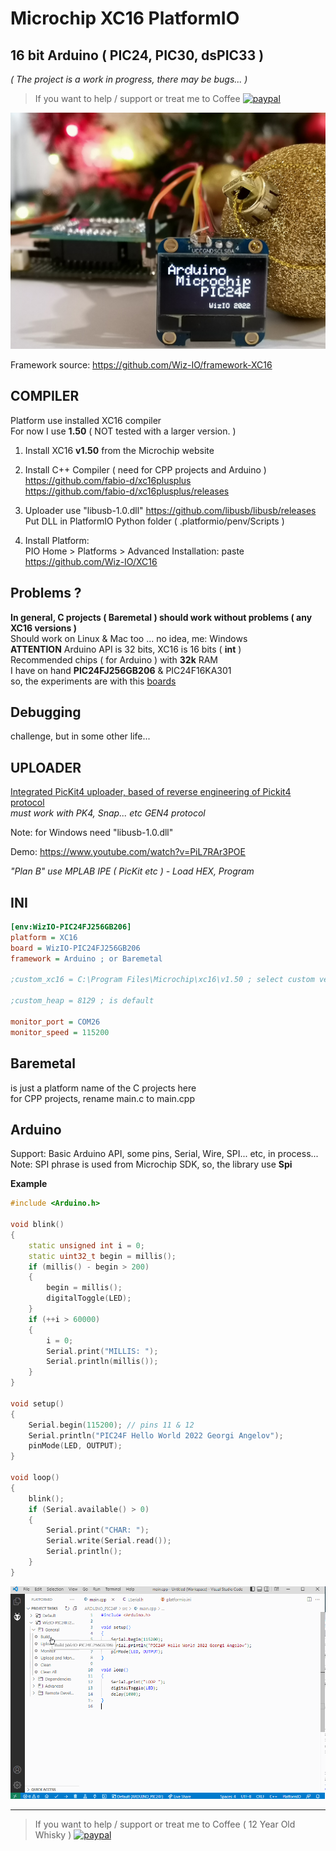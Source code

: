 # Microchip XC16 PlatformIO
## 16 bit Arduino ( PIC24, PIC30, dsPIC33 )
_( The project is a work in progress, there may be bugs... )_


>If you want to help / support or treat me to Coffee  [![paypal](https://www.paypalobjects.com/en_US/i/btn/btn_donate_SM.gif)](https://www.paypal.com/cgi-bin/webscr?cmd=_s-xclick&hosted_button_id=ESUP9LCZMZTD6)

![pic](https://raw.githubusercontent.com/Wiz-IO/LIB/master/images/arduino_pic24f.jpg)

Framework source: https://github.com/Wiz-IO/framework-XC16

## COMPILER<br>
Platform use installed XC16 compiler<br>
For now I use **1.50** ( NOT tested with a larger version. )

1. Install XC16 **v1.50** from the Microchip website

2. Install C++ Compiler ( need for CPP projects and Arduino )<br>
https://github.com/fabio-d/xc16plusplus <br>
https://github.com/fabio-d/xc16plusplus/releases <br>

3. Uploader use "libusb-1.0.dll" https://github.com/libusb/libusb/releases <br>
Put DLL in PlatformIO Python folder ( .platformio/penv/Scripts )

4. Install Platform:<br>
PIO Home > Platforms > Advanced Installation: paste https://github.com/Wiz-IO/XC16


## Problems ?<br>
**In general, C projects ( Baremetal ) should work without problems ( any XC16 versions )** <br>
Should work on Linux & Mac too ... no idea, me: Windows<br>
**ATTENTION** Arduino API is 32 bits, XC16 is 16 bits ( **int** )<br>
Recommended chips ( for Arduino ) with **32k** RAM<br>
I have on hand **PIC24FJ256GB206** & PIC24F16KA301<br>
so, the experiments are with this [boards](https://github.com/Wiz-IO/XC16/blob/main/boards)<br>


## Debugging
challenge, but in some other life...


## UPLOADER<br>
[Integrated PicKit4 uploader, based of reverse engineering of Pickit4 protocol](https://github.com/Wiz-IO/XC16/tree/main/builder/frameworks/uploader)<br>
_must work with PK4, Snap... etc GEN4 protocol_ <br>

Note: for Windows need "libusb-1.0.dll"<br>

Demo: https://www.youtube.com/watch?v=PiL7RAr3POE <br>

_"Plan B" use MPLAB IPE ( PicKit etc ) - Load HEX, Program_<br>



## INI
```ini
[env:WizIO-PIC24FJ256GB206]
platform = XC16
board = WizIO-PIC24FJ256GB206
framework = Arduino ; or Baremetal

;custom_xc16 = C:\Program Files\Microchip\xc16\v1.50 ; select custom version, default is 1.50

;custom_heap = 8129 ; is default

monitor_port = COM26
monitor_speed = 115200
```

## Baremetal
is just a platform name of the C projects here <br>
for CPP projects, rename main.c to main.cpp

## Arduino 
Support: Basic Arduino API, some pins, Serial, Wire, SPI... etc, in process... <br>
Note: SPI phrase is used from Microchip SDK, so, the library use **Spi** 

**Example**
```cpp
#include <Arduino.h>

void blink()
{
    static unsigned int i = 0;
    static uint32_t begin = millis();
    if (millis() - begin > 200)
    {
        begin = millis();
        digitalToggle(LED);
    }
    if (++i > 60000)
    {
        i = 0;
        Serial.print("MILLIS: ");
        Serial.println(millis());
    }
}

void setup()
{
    Serial.begin(115200); // pins 11 & 12
    Serial.println("PIC24F Hello World 2022 Georgi Angelov");
    pinMode(LED, OUTPUT);
}

void loop()
{
    blink();
    if (Serial.available() > 0)
    {
        Serial.print("CHAR: ");
        Serial.write(Serial.read());
        Serial.println();
    }
}
```

![gif](https://raw.githubusercontent.com/Wiz-IO/LIB/master/images/xc16.gif)

<hr>

>If you want to help / support or treat me to Coffee ( 12 Year Old Whisky ) [![paypal](https://www.paypalobjects.com/en_US/i/btn/btn_donate_SM.gif)](https://www.paypal.com/cgi-bin/webscr?cmd=_s-xclick&hosted_button_id=ESUP9LCZMZTD6)
